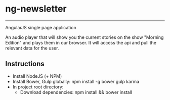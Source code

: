 # ng-newsletter
--------------------
AngularJS single page application

An audio player that will show you the current stories on the show "Morning Edition" and plays them in our browser. It will access the api and pull the relevant data for the user.


## Instructions

- Install NodeJS (+ NPM)
- Install Bower, Gulp  globally: npm install -g bower gulp karma
- In project root directory:
	- Download dependencies: npm install && bower install
